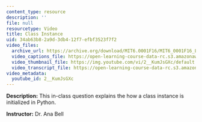 ```yaml
---
content_type: resource
description: ''
file: null
resourcetype: Video
title: Class Instance
uid: 34ab63b8-2a9d-3db4-12f7-efbf3523f7f2
video_files:
  archive_url: https://archive.org/download/MIT6.0001F16/MIT6_0001F16_Lecture_08_exercise_02_300k.mp4
  video_captions_file: https://open-learning-course-data-rc.s3.amazonaws.com/6-0001-introduction-to-computer-science-and-programming-in-python-fall-2016/c183e98852b65e3bb9092e380e478c86_2__KumJsGXc.vtt
  video_thumbnail_file: https://img.youtube.com/vi/2__KumJsGXc/default.jpg
  video_transcript_file: https://open-learning-course-data-rc.s3.amazonaws.com/6-0001-introduction-to-computer-science-and-programming-in-python-fall-2016/4af66bdbb6c972292dbeeccb437d1738_2__KumJsGXc.pdf
video_metadata:
  youtube_id: 2__KumJsGXc
---
```


**Description:** This in-class question explains the how a class instance is initialized in Python.

**Instructor:** Dr. Ana Bell